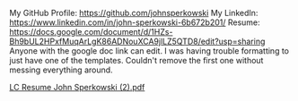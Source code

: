 My GitHub Profile: https://github.com/johnsperkowski
My LinkedIn: https://www.linkedin.com/in/john-sperkowski-6b672b201/
Resume: https://docs.google.com/document/d/1HZs-Bh9bUL2HPxfMuqArLgK86ADNouXCA9jlLZ5QTD8/edit?usp=sharing
Anyone with the google doc link can edit.
I was having trouble formatting to just have one of the templates. Couldn't remove the first one without messing everything around.


[LC Resume John Sperkowski (2).pdf](https://github.com/johnsperkowski/my-liftoff-assignments/files/6125829/LC.Resume.John.Sperkowski.2.pdf)
